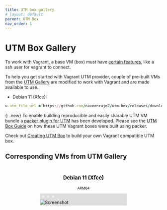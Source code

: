 ```yaml
---
title: UTM box gallery
# layout: default
parent: UTM Box
nav_order: 1
---
```


# UTM Box Gallery

To work with Vagrant, a base VM (box) must have 
[certain features](https://developer.hashicorp.com/vagrant/docs/boxes/base), like a ssh user for vagrant to connect.

To help you get started with Vagrant UTM provider, couple of pre-built VMs from the [UTM Gallery](https://mac.getutm.app/gallery/) are modified to work with Vagrant and are made available to use.


* Debian 11 (Xfce):   
```ruby
u.utm_file_url = https://github.com/naveenrajm7/utm-box/releases/download/debian-11/debian_vagrant_utm.zip 
```

<!-- * ArchLinux ARM -->


{: .new}
To enable building reproducible and easily sharable UTM VM bundle a [packer plugin for UTM](https://github.com/naveenrajm7/packer-plugin-utm) has been developed.
Please see the [UTM Box Guide](https://github.com/naveenrajm7/utm-box/blob/main/HowToBuild/DebianUTM.md) on how these UTM Vagrant boxes were built using packer.


Check out [Creating UTM Box](/boxes/creating_utm_box.md) to build your own Vagrant compatible UTM box.

## Corresponding VMs from UTM Gallery

<div class="content">
  <section class="gallery">
      <!-- <div class="gallery-item">
          <a href="{{ vm.url }}">
              <h3>ArchLinux ARM</h3>
              <h4><i class="fas fa-microchip"></i> ARM64 </h4>
              <img src="{{ site.baseurl }}/assets/images/screens/archlinux-logo.png" alt="Screenshot" class="screenshot" />
          </a>
      </div> -->
      <div class="gallery-item">
        <a href="">
            <h3>Debian 11 (Xfce)</h3>
            <h4><i class="fas fa-microchip"></i> ARM64 </h4>
            <img src="{{ site.baseurl }}/assets/images/screens/debian-11-xfce-arm64.png" alt="Screenshot" class="screenshot" />
        </a>
      </div>
  </section>
</div>

<style>
.gallery {
  display: flex;
  flex-flow: row wrap;
  justify-content: center;
  align-items: center;
}

.gallery .gallery-item {
  padding: 5px;
  width: 20em;
}

.gallery-item a {
  text-decoration: none;
  color: black;
}

.gallery h3, .gallery h4 {
  text-align: center;
  overflow: hidden;
  text-overflow: ellipsis;
  white-space: nowrap;
}

.gallery h3 {
  font-size: 1.2em;
}

.gallery h4 {
  margin: 10px 0 10px 0;
  font-size: 0.8em;
  font-weight: normal;
}

.gallery .image {
  width: 20em;
}

.gallery .screenshot {
  max-width: 100%;
  height: auto;
  display: block;
  box-shadow: 0 1px 0 #ccc, 0 1px 0 1px #eee;
  border-radius: 2px;
  margin-left: auto;
  margin-right: auto;
  background: #DDD url('data:image/svg+xml,%3Csvg%20xmlns%3D%22http%3A%2F%2Fwww.w3.org%2F2000%2Fsvg%22%20width%3D%2244%22%20height%3D%2212%22%20viewBox%3D%220%200%2044%2012%22%3E%3Ccircle%20cx%3D%226%22%20cy%3D%226%22%20r%3D%224%22%20fill%3D%22%23eee%22%20%2F%3E%3Ccircle%20cx%3D%2222%22%20cy%3D%226%22%20r%3D%224%22%20fill%3D%22%23eee%22%20%2F%3E%3Ccircle%20cx%3D%2238%22%20cy%3D%226%22%20r%3D%224%22%20fill%3D%22%23eee%22%20%2F%3E%3C%2Fsvg%3E') 4px 4px no-repeat;
  padding: 20px 0 0 0;
  position: relative;
}

.gallery .placeholder {
  padding-top: 75%;
}

.gallery li {
  padding: 5px 0 5px 0;
}

.gallery .button {
  padding-bottom: 5px;
  margin: 20px 0 20px 0;
  font-size: 1.5em;
}
</style>